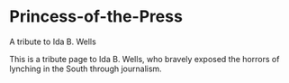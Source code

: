 # Princess-of-the-Press
A tribute to Ida B. Wells

This is a tribute page to Ida B. Wells, who bravely exposed the horrors of lynching in the South through journalism.
